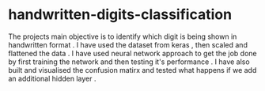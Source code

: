 # handwritten-digits-classification
The projects main objective is to identify which digit is being shown in handwritten format .
I have used the dataset from keras , then scaled and flattened the data .
I have used neural network approach to get the job done by first training the network and then testing it's performance . 
I have also built and visualised the confusion matirx and tested what happens if we add an additional hidden layer .
